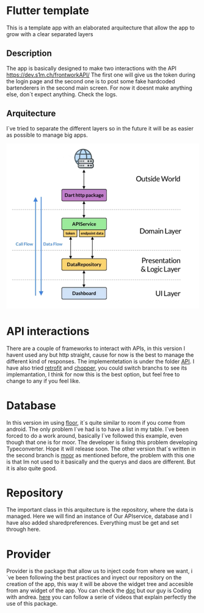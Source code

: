 # Flutter template

This is a template app with an elaborated arquitecture that allow the app to grow with a clear separated layers

## Description

The app is basically designed to make two interactions with the API https://dev.s1m.ch/frontworkAPI/
The first one will give us the token during the login page and the second one is to post some fake hardcoded bartenderers in the second main screen. For now it doesnt make anything else, don´t expect anything. Check the logs.

## Arquitecture

I´ve tried to separate the different layers so in the future it will be as easier as possible to manage big apps.

![Arquitectura](/imgs/arquitecture.PNG)

# API interactions

There are a couple of frameworks to interact with APIs, in this version I havent used any but http straight, cause for now is the best to manage the different kind of responses. The implementetation is under the folder [API](/lib/API). I have also tried [retrofit](https://pub.dev/packages/retrofit) and [chopper](https://pub.dev/packages/chopper), you could switch branchs to see its implemantation, I think for now this is the best option, but feel free to change to any if you feel like.

# Database

In this version im using [floor](https://pub.dev/packages/floor), it´s quite similar to room if you come from android. The only problem I´ve had is to have a list<object> in my table. I´ve been forced to do a work around, basically I´ve followed this example, even though that one is for moor. The developer is fixing this problem developing Typeconverter. Hope it will release soon.
The other version that´s written in the second branch is [moor](https://moor.simonbinder.eu/docs/) as mentioned before, the problem with this one is that Im not used to it basically and the querys and daos are different. But it is also quite good.

# Repository

The important class in this arquitecture is the repository, where the data is managed. Here we will find an instance of Our APIservice, database and I have also added sharedpreferences. Everything must be get and set through here.

# Provider

Provider is the package that allow us to inject code from where we want, i´ve been following the best practices and inyect our repository on the creation of the app, this way it will be above the widget tree and accesible from any widget of the app.
You can check the [doc](https://pub.dev/packages/provider) but our guy is Coding with andrea. [here](https://www.youtube.com/watch?v=O71rYKcxUgA&ab_channel=CodeWithAndrea) you can follow a serie of videos that explain perfectly the use of this package.
